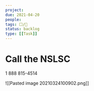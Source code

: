 ```yaml
---
project:
due: 2021-04-20
people:
tags: ⬜/🚂 
status: backlog
type: [[Task]]
---
```


# Call the NSLSC

1 888 815-4514

![[Pasted image 20210324100902.png]]